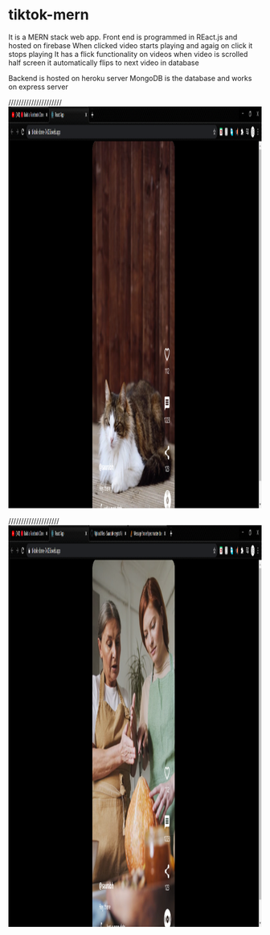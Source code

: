 # tiktok-mern
It is a MERN stack web app.
Front end is programmed in REact.js and hosted on firebase
When clicked video starts playing and agaig on click it stops playing
It has a flick functionality on videos when video is scrolled half screen it automatically flips to next video in database

Backend is hosted on heroku server
MongoDB is the database and works on express server


/////////////////////
<img src="https://github.com/Saurabh-crypto16/tiktok-mern/blob/master/ss1.png" width="2500" height="800" />

////////////////////
<img src="https://github.com/Saurabh-crypto16/tiktok-mern/blob/master/ss2.png" width="2500" height="800" />
